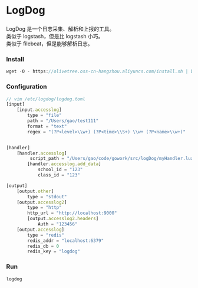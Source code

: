 # LogDog

###
LogDog 是一个日志采集、解析和上报的工具。  
类似于 logstash，但是比 logstash 小巧。  
类似于 filebeat，但是能够解析日志。

### Install
```javascript
wget -O - https://olivetree.oss-cn-hangzhou.aliyuncs.com/install.sh | bash
```

### Configuration
```javascript
// vim /etc/logdog/logdog.toml
[input]
    [input.accesslog]
        type = "file"
        path = "/Users/gao/test111"
        format = "text"
        regex = "(?P<level>\\w+) (?P<time>\\S+) \\w+ (?P<name>\\w+)"


[handler]
    [handler.accesslog]
         script_path = "/Users/gao/code/gowork/src/logDog/myHandler.lua"
        [handler.accesslog.add_data]
            school_id = "123"
            class_id = "123"

[output]
    [output.other]
        type = "stdout"
    [output.accesslog2]
        type = "http"
        http_url = "http://localhost:9000"
        [output.accesslog2.headers]
            Auth = "123456"
    [output.accesslog]
        type = "redis"
        redis_addr = "localhost:6379"
        redis_db = 0
        redis_key = "logdog"

```

### Run
```javascript
logdog
```